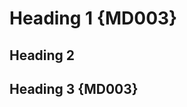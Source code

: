 # Heading 1 {MD003} #

## Heading 2

Heading 3 {MD003}
-----------------

<!-- markdownlint-configure-file {
  "MD003": {
    "style": "atx"
  }
} -->
